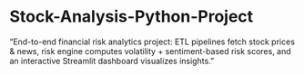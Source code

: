 # Stock-Analysis-Python-Project
“End-to-end financial risk analytics project: ETL pipelines fetch stock prices &amp; news, risk engine computes volatility + sentiment-based risk scores, and an interactive Streamlit dashboard visualizes insights.”
